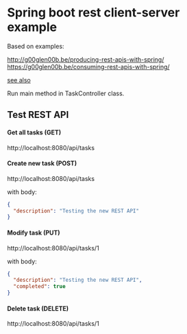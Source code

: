 # Spring boot rest client-server example

Based on examples:

http://g00glen00b.be/producing-rest-apis-with-spring/
https://g00glen00b.be/consuming-rest-apis-with-spring/

[see also](spring-boot-rest-client/README.md)

Run main method in TaskController class.

## Test REST API

#### Get all tasks (GET)

http://localhost:8080/api/tasks

#### Create new task (POST)

http://localhost:8080/api/tasks

with body:

```json
{
  "description": "Testing the new REST API"
}
```

#### Modify task (PUT)

http://localhost:8080/api/tasks/1

with body:

```json
{
  "description": "Testing the new REST API",
  "completed": true
}
```

#### Delete task (DELETE)

http://localhost:8080/api/tasks/1


